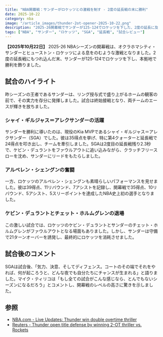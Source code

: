 ```yaml
---
title: "NBA開幕戦：サンダーがロケッツとの激戦を制す - 2度の延長戦の末に勝利"
date: 2025-10-22
category: nba
image: "/article_images/thunder-2ot-opener-2025-10-22.png"
description: "2025-26開幕戦でサンダーが125-124でロケッツを下した、2度の延長に及ぶ激戦の概要と主要選手の活躍。"
tags: ["NBA", "サンダー", "ロケッツ", "SGA", "延長戦", "試合レビュー"]
---
```


**【2025年10月22日】** 2025-26 NBAシーズンの開幕戦は、オクラホマシティ・サンダーとヒューストン・ロケッツによる息をのむような激戦となりました。2度の延長戦にもつれ込んだ末、サンダーが125-124でロケッツを下し、本拠地で勝利を飾りました。

## 試合のハイライト

昨シーズンの王者であるサンダーは、リング授与式で盛り上がるホームの観客の前で、その実力を存分に発揮しました。試合は終始接戦となり、両チームのエースが輝きを放ちました。

### シャイ・ギルジャス＝アレクサンダーの活躍

サンダーを勝利に導いたのは、現役のKia MVPであるシャイ・ギルジャス＝アレクサンダー（SGA）でした。彼は35得点を挙げ、特に第4クォーターと延長戦で24得点を叩き出し、チームを牽引しました。SGAは2度目の延長戦残り2.3秒で、ケビン・デュラントをファウルアウトに追い込みながら、クラッチフリースローを沈め、サンダーにリードをもたらしました。

### アルペレン・シェングンの奮闘

一方、ロケッツのアルペレン・シェングンも素晴らしいパフォーマンスを見せました。彼は39得点、11リバウンド、7アシストを記録し、開幕戦で35得点、10リバウンド、5アシスト、5スリーポイントを達成したNBA史上初の選手となりました。

### ケビン・デュラントとチェット・ホルムグレンの退場

この激しい試合では、ロケッツのケビン・デュラントとサンダーのチェット・ホルムグレンがファウルアウトとなる場面もありました。しかし、サンダーは守備で21ターンオーバーを誘発し、最終的にロケッツを消耗させました。

## 試合後のコメント

SGAは試合後、「気力、決意、そしてディフェンス。コートのその端でそれをやれば、何が起ころうと、どんな夜でも自分たちにチャンスが生まれる」と語りました。マイク・ティリコは「もし全ての試合がこんな感じなら、とんでもないシーズンになるだろう」とコメントし、開幕戦のレベルの高さに驚きを示しました。

## 参照

- [NBA.com - Live Updates: Thunder win double overtime thriller](https://www.nba.com/news/live-updates-nba-tip-off-2025)
- [Reuters - Thunder open title defense by winning 2-OT thriller vs. Rockets](https://www.reuters.com/sports/basketball/thunder-open-title-defense-by-winning-2-ot-thriller-vs-rockets--flm-2025-10-22/)

